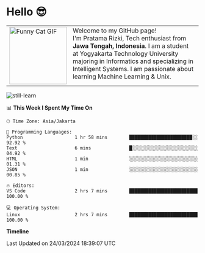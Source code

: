 <h1>Hello 😎</h1>
<table style="border-collapse: collapse; width: 100%;">
  <tr style="border: none;">
    <td style="border: none; width: 150px;">
      <img src="https://24.media.tumblr.com/b9a552bef486726fb1206750e50c643e/tumblr_mq4c74lZ6S1rwai13o1_500.gif" alt="Funny Cat GIF" width="150" height="auto">
    </td>
    <td style="border: none; vertical-align: top;">
      Welcome to my GitHub page!<br>
      I'm Pratama Rizki, Tech enthusiast from <b>Jawa Tengah, Indonesia</b>. I am a student at Yogyakarta Technology University majoring in Informatics and specializing in Intelligent Systems. I am passionate about learning Machine Learning & Unix.
    </td>
  </tr>
</table>



<img src="https://i.pinimg.com/originals/24/0e/7f/240e7f147e24826d3e151acfa72309a8.gif" alt="still-learn" width="auto" height="auto">

📊 **This Week I Spent My Time On** 

```text
🕑︎ Time Zone: Asia/Jakarta

💬 Programming Languages: 
Python                   1 hr 58 mins        ███████████████████████░░   92.92 % 
Text                     6 mins              █░░░░░░░░░░░░░░░░░░░░░░░░   04.92 % 
HTML                     1 min               ░░░░░░░░░░░░░░░░░░░░░░░░░   01.31 % 
JSON                     1 min               ░░░░░░░░░░░░░░░░░░░░░░░░░   00.85 % 

🔥 Editors: 
VS Code                  2 hrs 7 mins        █████████████████████████   100.00 % 

💻 Operating System: 
Linux                    2 hrs 7 mins        █████████████████████████   100.00 % 
```

**Timeline**

 Last Updated on 24/03/2024 18:39:07 UTC
<!--END_SECTION:waka-->
